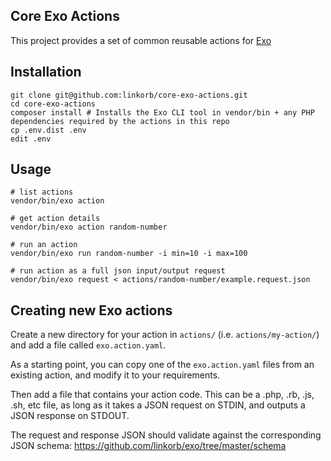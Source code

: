 ## Core Exo Actions

This project provides a set of common reusable actions for [Exo](https://github.com/linkorb/exo)

## Installation

    git clone git@github.com:linkorb/core-exo-actions.git
    cd core-exo-actions
    composer install # Installs the Exo CLI tool in vendor/bin + any PHP dependencies required by the actions in this repo
    cp .env.dist .env
    edit .env

## Usage

    # list actions
    vendor/bin/exo action

    # get action details
    vendor/bin/exo action random-number

    # run an action
    vendor/bin/exo run random-number -i min=10 -i max=100

    # run action as a full json input/output request
    vendor/bin/exo request < actions/random-number/example.request.json

## Creating new Exo actions

Create a new directory for your action in `actions/` (i.e. `actions/my-action/`) and add a file called `exo.action.yaml`.

As a starting point, you can copy one of the `exo.action.yaml` files from an existing action, and modify it to your requirements.

Then add a file that contains your action code. This can be a .php, .rb, .js, .sh, etc file, as long as it takes a JSON request on STDIN, and outputs a JSON response on STDOUT.

The request and response JSON should validate against the corresponding JSON schema: https://github.com/linkorb/exo/tree/master/schema



